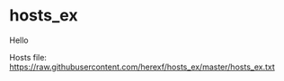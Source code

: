 # hosts_ex
Hello

Hosts file: https://raw.githubusercontent.com/herexf/hosts_ex/master/hosts_ex.txt
